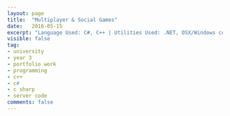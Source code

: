 ```yaml
---
layout: page
title:  "Multiplayer & Social Games"
date:   2016-05-15
excerpt: "Language Used: C#, C++ | Utilities Used: .NET, OSX/Windows compatibility, Github Desktop"
visible: false
tag:
- university
- year 3
- portfolio work
- programming
- c++
- c#
- c sharp
- server code
comments: false
---
```





      
